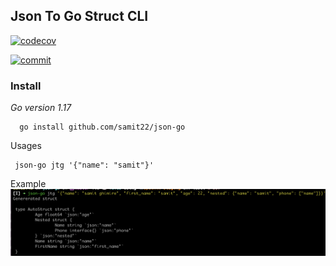 ## Json To Go Struct CLI
[![codecov](https://codecov.io/gh/samit22/json-go/branch/master/graph/badge.svg?token=9RHY5T5CLY)](https://codecov.io/gh/samit22/json-go)

[![commit](https://codecov.io/gh/samit22/json-go/branch/master/graphs/commits.svg?token=9RHY5T5CLY)](https://codecov.io/gh/samit22/json-go)


### Install


*Go version 1.17*

```
  go install github.com/samit22/json-go
```

Usages
```
 json-go jtg '{"name": "samit"}'

```

Example
![Nested JSON](https://github.com/samit22/json-go/blob/master/docs/images/example.png)

